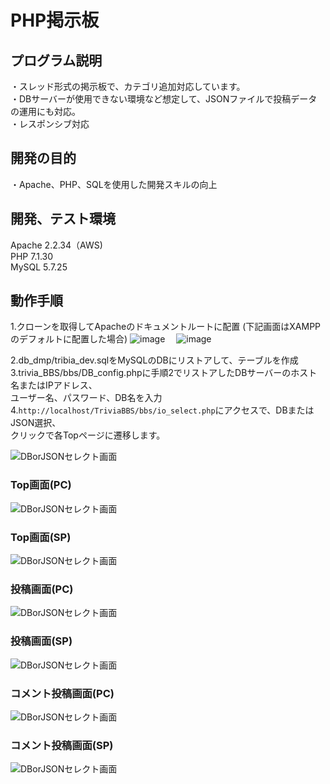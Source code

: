 # PHP掲示板

## プログラム説明
  ・スレッド形式の掲示板で、カテゴリ追加対応しています。  
  ・DBサーバーが使用できない環境など想定して、JSONファイルで投稿データの運用にも対応。  
  ・レスポンシブ対応  

## 開発の目的
  ・Apache、PHP、SQLを使用した開発スキルの向上

## 開発、テスト環境
  Apache  2.2.34（AWS)  
  PHP     7.1.30  
  MySQL   5.7.25  

## 動作手順
  1.クローンを取得してApacheのドキュメントルートに配置  (下記画面はXAMPPのデフォルトに配置した場合)
  ![image](https://github.com/user-attachments/assets/bfdb5f2f-54b9-4cc1-a3f5-5baf3ef83d4e)
　![image](https://github.com/user-attachments/assets/26f8f2ba-ab9b-451c-b803-a1612b333b87)

  2.db_dmp/tribia_dev.sqlをMySQLのDBにリストアして、テーブルを作成  
  3.trivia_BBS/bbs/DB_config.phpに手順2でリストアしたDBサーバーのホスト名またはIPアドレス、  
    ユーザー名、パスワード、DB名を入力
  4.`http://localhost/TriviaBBS/bbs/io_select.php`にアクセスで、DBまたはJSON選択、  
  クリックで各Topページに遷移します。

  ![DBorJSONセレクト画面](./readme_image/io_select.jpg)  

### Top画面(PC)  
  ![DBorJSONセレクト画面](./readme_image/bbs_top_pc.JPG)  
### Top画面(SP)  
  ![DBorJSONセレクト画面](./readme_image/bbs_top_sp.JPG)  
### 投稿画面(PC)  
  ![DBorJSONセレクト画面](./readme_image/bbs_input_pc.JPG)  
### 投稿画面(SP)  
  ![DBorJSONセレクト画面](./readme_image/bbs_input_sp.JPG)  
### コメント投稿画面(PC)  
  ![DBorJSONセレクト画面](./readme_image/bbs_comment_pc.JPG)  
### コメント投稿画面(SP)  
  ![DBorJSONセレクト画面](./readme_image/bbs_comment_sp.JPG)  